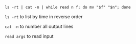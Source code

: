 ```
ls -rt | cat -n | while read n f; do mv "$f" "$n"; done
```

`ls -rt` to list by time in reverse order

`cat -n` to number all output lines

`read args` to read input

